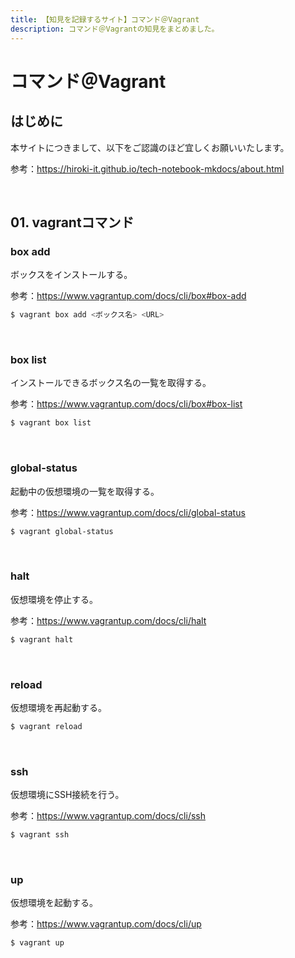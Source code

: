 ```yaml
---
title: 【知見を記録するサイト】コマンド＠Vagrant
description: コマンド＠Vagrantの知見をまとめました。
---
```


# コマンド＠Vagrant

## はじめに

本サイトにつきまして、以下をご認識のほど宜しくお願いいたします。

参考：https://hiroki-it.github.io/tech-notebook-mkdocs/about.html

<br>

## 01. vagrantコマンド

### box add

ボックスをインストールする。

参考：https://www.vagrantup.com/docs/cli/box#box-add

```bash
$ vagrant box add <ボックス名> <URL>
```

<br>

### box list

インストールできるボックス名の一覧を取得する。

参考：https://www.vagrantup.com/docs/cli/box#box-list

```bash
$ vagrant box list
```

<br>

### global-status

起動中の仮想環境の一覧を取得する。

参考：https://www.vagrantup.com/docs/cli/global-status

```bash
$ vagrant global-status
```

<br>

### halt

仮想環境を停止する。

参考：https://www.vagrantup.com/docs/cli/halt

```bash
$ vagrant halt
```

<br>

### reload

仮想環境を再起動する。

```bash
$ vagrant reload
```

<br>

### ssh

仮想環境にSSH接続を行う。

参考：https://www.vagrantup.com/docs/cli/ssh

```bash
$ vagrant ssh
```

<br>

### up

仮想環境を起動する。

参考：https://www.vagrantup.com/docs/cli/up

```bash
$ vagrant up
```

<br>
